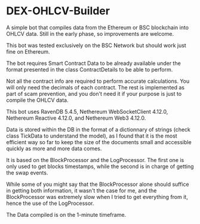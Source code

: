 # DEX-OHLCV-Builder
A simple bot that compiles data from the Ethereum or BSC blockchain into OHLCV data. Still in the early phase, so improvements are welcome.

This bot was tested exclusively on the BSC Network but should work just fine on Ethereum.

The bot requires Smart Contract Data to be already available under the format presented in the class ContractDetails to be able to perform. 

Not all the contract info are required to perform accurate calculations. You will only need the decimals of each contract. The rest is implemented as part of scam prevention, and you don't need it if your purpose is just to compile the OHLCV data.

This bot uses RavenDB 5.4.5, Nethereum WebSocketClient 4.12.0, Nethereum Reactive 4.12.0, and Nethereum Web3 4.12.0.

Data is stored within the DB in the format of a dictionnary of strings (check class TickData to understand the model), as I found that it is the most efficient way so far to keep the size of the documents small and accessible quickly as more and more data comes.

It is based on the BlockProcessor and the LogProcessor. The first one is only used to get blocks timestamps, while the second is in charge of getting the swap events.

While some of you might say that the BlockProcessor alone should suffice in getting both information, it wasn't the case for me, and the BlockProcessor was extremely slow when I tried to get everything from it, hence the use of the LogProcessor.

The Data compiled is on the 1-minute timeframe.
